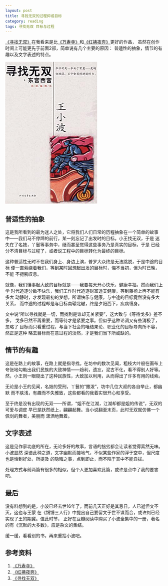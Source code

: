 ```yaml
---
layout: post
title: 寻找无双的过程抑或目标
category: reading
tags: 寻找无双 目标与过程
---
```


[《寻找无双》][《寻找无双》]在我看来是比[《万寿寺》][《万寿寺》]和[《红拂夜奔》][《红拂夜奔》]更好的作品，
虽然在创作时间上可能更先于前面2部，简单说有几个主要的原因：
普适性的抽象，情节的有趣以及文字表述的特点。

![wushuang](/assets/images/xunzhaowushuang.jpg)

## 普适性的抽象

这是我所看到的最为迷人之处，它将我们人们日常的历程抽象在一个简单的故事
中——我们马不停蹄的前行，某一刻忘记了出发时的目标。小王找无双，于是
迷失在了名妓，丫鬟等事务中，继而甚至觉得这些事务乃是真实的目标，于是
已经分不清目标与过程了，或者说工程中的目标转化为最终的目标。

这种普适性无时不在我们身上、身边上演，普罗大众终是无法跳脱，于是中途的目标
便一直萦绕着我们，等到某时回想起出发的目标时，悔不当初，但为时已晚，不能
不扼腕叹息。

就像，我们懂事起大致的目标就是——我要每天开心快乐，健康幸福，然而我们上学
时代追逐分数不快乐，我们工作时代追逐财富透支健康，等到藤椅上再不能有多大
动静时，才发现最初的梦想，所谓快乐与健康，与中途的目标竟然没有多大关系，
而中途的过程却是与目标南辕北辙，终是夕阳西下，疾病缠身。

文中说“所以寻找就是一切，而找到是谁却无关紧要”，这大致与《等待戈多》差不多，
戈多已然不再重要，而等待才是紧要之事。但似乎这种论调又有些消极了，忽略了
目标而只看重过程，与当下社会的唯结果论、职业化的目标导向所不容，然正是这种
略去目标而在意过程的淡然，才是我们当下所或缺的。

## 情节的有趣

这是在路上的故事，在路上就是指寻找。在坊中的数次见闻，粗枝大叶般在画布上
夸张地勾勒出我们民族的大致神情——趋利，遗忘，泥古不化，看不得别人好等。
然，小王则一眼窥出了这种民族性，大致加以利用，从而得出了许多有用的线索。

无论是小王的见闻，名妓的受刑，丫鬟的“撒泼”，坊中几位大叔的各自举止，都幽默
而不肤浅，有趣而不失雅致，这些都看的我着实很开心和享受。

至于终是没有出现的无双——所谓，“姐不在江湖，江湖却都是姐的传说”，无双的可爱与调皮
早已是跃然纸上，翩翩起舞。当小说翻至末页，此时无双就仿佛一个佩剑的舞者，美丽而
潇洒地舞着。

## 文字表述

这是见作家功底的所在，无论多好的故事，言语的拙劣都会让读者觉得索然无味。小波显然
深谙此种之道，文字幽默而接地气，不似某些作家的浮于空中，但尺度也是恰到好处，所提及
的隐晦之事，点到即止，而不陷于其中不能自拔。

处理方式与前两篇有很多的相似，但个人更加喜欢此篇，或许是点中了我的要害吧。

## 最后

没有料想到的是，小波已经去世16年了，而前几天正好是其忌日，人已逝但文不灭，这也与王蒙
在《锵锵三人行》中提出自己要留文于世不谋而合，或许刘已经实现了王的期冀。值此时节，
正好在豆瓣阅读中购买了小波全集中的一册，著名的有《沉默的大多数》，应是杂文的集结。

缓一缓，看看别的书，再来重拾小波吧。


## 参考资料
1. [《万寿寺》][《万寿寺》]
2. [《红拂夜奔》][《红拂夜奔》]
3. [《寻找无双》][《寻找无双》]


[《万寿寺》]: http://towerjoo.github.io/blog/2013/04/05/wanshousi
[《红拂夜奔》]: http://towerjoo.github.io/blog/2013/04/10/hongfuyeben
[《寻找无双》]: http://book.douban.com/subject/1777932/

